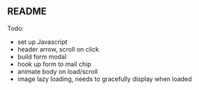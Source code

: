 ## README

Todo: 
- set up Javascript
- header arrow, scroll on click
- build form modal
- hook up form to mail chip
- animate body on load/scroll
- image lazy loading, needs to gracefully display when loaded
